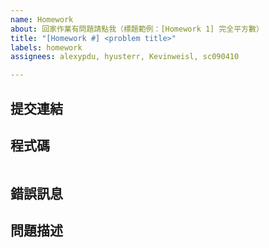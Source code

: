 ```yaml
---
name: Homework
about: 回家作業有問題請點我（標題範例：[Homework 1] 完全平方數）
title: "[Homework #] <problem title>"
labels: homework
assignees: alexypdu, hyusterr, Kevinweisl, sc090410

---
```


## 提交連結

<!--
在批改系統上作答的同學請填寫提交連結，若無則請留空。
如何取得提交連結請參閱：https://i.imgur.com/bR05nXU.png
-->

## 程式碼

<!--
請填入你的程式碼並注意縮排（若有提交資訊可留空）。
請勿上傳螢幕截圖！
-->

```python

```

## 錯誤訊息

<!-- 若有錯誤訊息請提供截圖，若無則請留空。 -->

## 問題描述

<!-- 請簡單敘述一下你的問題。 -->
